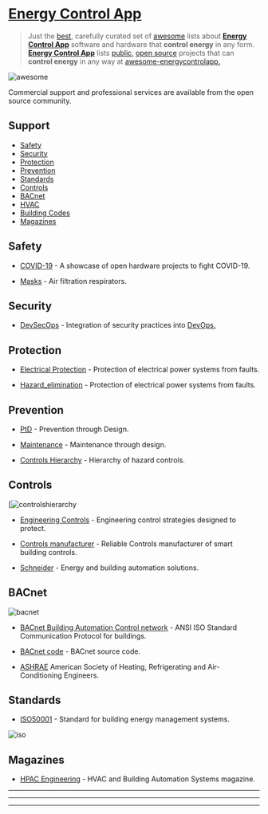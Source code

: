 <META NAME="ROBOTS" CONTENT="NOINDEX, NOFOLLOW">

# [Energy Control App](https://energycontrolapp.github.io/)

> Just the [best](https://bestawesomesoftware.github.io/), carefully curated set of [awesome](https://github.com/topics/awesome) lists about [**Energy Control App**](https://energycontrolapp.github.io/) software and hardware that **control energy** in any form. [**Energy Control App**](https://github.com/energycontrolapp/energycontrolapp.github.io/) lists [public,](https://project-awesome.org/zachflower/awesome-open-source-supporters/) [open source](https://github.com/cornelius/awesome-open-source/) projects that can **control energy** in any way at [awesome-energycontrolapp.](https://github.com/energycontrolapp/awesome-energycontrolapp)

![awesome](https://energycontrolapp.github.io/badge.svg)

Commercial support and professional services are available from the open source community.

## Support

- [Safety](#safety)
- [Security](#security)
- [Protection](#protection)
- [Prevention](#prevention)
- [Standards](#standards)
- [Controls](#controls)
- [BACnet](#bacnet)
- [HVAC](#hvac)
- [Building Codes](#building-codes)
- [Magazines](#magazines)

## Safety

- [COVID-19](https://n-o-d-e.net/covid.html) - A showcase of open hardware projects to fight COVID-19.

- [Masks](https://en.wikipedia.org/wiki/NIOSH_air_filtration_rating) - Air filtration respirators.

## Security

- [DevSecOps](https://github.com/TaptuIT/awesome-devsecops#readme) - Integration of security practices into [DevOps.](https://en.m.wikipedia.org/wiki/DevOps)

## Protection

- [Electrical Protection](https://en.m.wikipedia.org/wiki/Power_system_protection) - Protection of electrical power systems from faults.

- [Hazard_elimination](https://en.m.wikipedia.org/wiki/Hazard_elimination) - Protection of electrical power systems from faults.

## Prevention

- [PtD](https://en.m.wikipedia.org/wiki/Prevention_through_design) - Prevention through Design.

- [Maintenance](https://en.m.wikipedia.org/wiki/Prevention_through_design) - Maintenance through design.

- [Controls Hierarchy](https://en.wikipedia.org/wiki/Hierarchy_of_hazard_controls) - Hierarchy of hazard controls.

## Controls

[![controlshierarchy](https://energycontrolapp.github.io/controlshierarchy.png)

- [Engineering Controls](https://en.wikipedia.org/wiki/Engineering_controls) - Engineering control strategies designed to protect.

- [Controls manufacturer](https://sunbeltcontrols.com/products/building-automation/reliable-controls/) - Reliable Controls manufacturer of smart building controls.

- [Schneider](https://en.wikipedia.org/wiki/Schneider_Electric) - Energy and building automation solutions.

## BACnet

![bacnet](https://energycontrolapp.github.io/bbacnetashraetm.png)

- [BACnet Building Automation Control network](http://www.bacnet.org/) - ANSI  ISO Standard Communication Protocol for buildings. 

- [BACnet code](https://sourceforge.net/projects/bacnet/) - BACnet source code.

- [ASHRAE](https://www.ashrae.org/) American Society of Heating, Refrigerating and Air-Conditioning Engineers.

## Standards

- [ISO50001](https://en.m.wikipedia.org/wiki/ISO_50001) - Standard for building energy management systems.

![iso](https://energycontrolapp.github.io/iso.png)

## Magazines

- [HPAC Engineering](https://www.hpac.com/) - HVAC and Building Automation Systems magazine.




---


---


---

